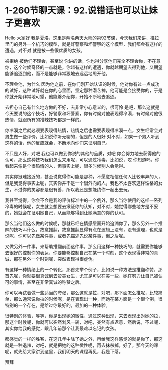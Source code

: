# 1-260节聊天课：92.说错话也可以让妹子更喜欢

Hello 大家好 我是夏洛，这里是两名两天大师的第92节课，今天我们来讲，推拉里门的另外一个机巧的模型，就是好警察和坏警察的这个模型，我们都会有这样的遭遇，对不对 就是被一些很优质的女孩。

被拒绝 被他们不理会，甚至说 你讲的话，你也得分享他们完全不理会你，不在意你，这个时候奇怪的一点就是，你越有这样的遭遇，你就越期望去得到他，又期望能够追逐到他，而不是能够非常狠地去远远地甩开他。

不理会他，为什么 因为他之前，在你们刚开始认识的时候，他对你有过一点成功的试好，这种试好就在你的心里面，坚定那种潜艺神，他可能是会接受你的，于是你就开始非常地可望，他能够介绍你，开始不断地去追逐。

去担心自己有什么地方做的不好，去非常小心意义的，很可怜 是吧，那么这就是今天要说的这个技巧，好警察和坏警察，你有时候对他表现得冷漠，有时候对他很热情，就跟所有的推辣技巧都是一样的。

你冷漠之后就必须要表现得热情，热情之后也需要表现得冷漠一点，女生经常会对男生做一些评价，比如说你听无聊的，但是的人很好 对不对，如果一个男人听到这样的话，他的反应就会，不断地向你们来证明自己。

不只是人好，对吧 我也可以做到你说的其他的品质，对吧 你会努力地去获得他的认可，那么这种技巧我们怎么来用呢，可以通过冷毒，比如说，哎 你知道吗，你看起来像是个很热情的人，但事实上呢，很多时候别人会觉得。

其实你挺难接近的，甚至说觉得你可能是那种，不愿意相信任何人比较丰异的人，但是我觉得事实上呢，其实你并不是一个很外向的人，我也不太喜欢这样性格的女生，不过你的笑容都是很有善，所以我还是想能约你一起出去玩。

我甚至觉得，你会不会是我的评价标准中的一个例外，那么当你使用的这样一系列冷毒的时候呢，女生就会想要去揪证你的认知，对不对，她觉得哪些地方是不妥的，她就会在证明她自己，从而能够得到让她满意的你的认可。

那么当他们这么做的时候呢，那就已经在情感层面开始追溯你了，那么另外一个推辣的技巧叫什么，故意推翻，故意推翻显得有点在逻辑上没有，没有道理，也就是说呢，你可以先做某件事，或者先描述先说某件事，但之后呢。

又做另外一件事，来帮助推翻前面这件事，那么用这样一种技巧的，就需要你能够去很好的控制你的表达，你要能够控制自己在某一个时刻，这个表现得非常的真诚，那在另外一个时刻呢，突然表现得很虚伪。

有这样一种情绪上的一个转化，那首先举个例子，比如说一种方法是推翻称赞，那首先呢，你就要很真诚到去赞美女生，尤其是可以在美一些，她在努力让自己被认可的事情，甚至在非常真诚的称赞之后。

你可以再试着做一些适当的夸张，那么这就是拉，对吧，那下面怎么推呢，比较简单，那么通常说你拉的时候呢，是在表现出一种，而她在某方面是一个很个例，很特别的一个存在，是给过你最好的，最加的一种体验。

很特别的体验，等等，你是出现她的微性，通过这种出现，来去表现出对她的拉，那这个时候呢，你就可以突然划风一转，对吧，突然有点迟意，然后说，不过呢，其实你给我的感觉，跟几年前那个让我最难以忘记的女孩。

都感觉的一样的胜客，在这几年中除了她之外，再给我这样感觉的就是你了，那这就是一种退辣，对吧，就是把她的这种微性呢，再去抹杀掉，好了，那今天的课呢，就先给大家讲到这里，我们明天的课程再见，我是下落。

拜拜
